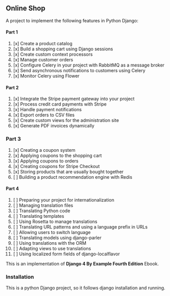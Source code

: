 ## Online Shop

A project to implement the following features in Python Django:

#### Part 1

1. [x] Create a product catalog
2. [x] Build a shopping cart using Django sessions
3. [x] Create custom context processors
4. [x] Manage customer orders
5. [x] Configure Celery in your project with RabbitMQ as a message broker
6. [x] Send asynchronous notifications to customers using Celery
7. [x] Monitor Celery using Flower

#### Part 2

1. [x] Integrate the Stripe payment gateway into your project
2. [x] Process credit card payments with Stripe
3. [x] Handle payment notifications
4. [x] Export orders to CSV files
5. [x] Create custom views for the administration site
6. [x] Generate PDF invoices dynamically


### Part 3

1. [x] Creating a coupon system
2. [x] Applying coupons to the shopping cart
3. [x] Applying coupons to orders
4. [x] Creating coupons for Stripe Checkout
5. [x] Storing products that are usually bought together
6. [ ] Building a product recommendation engine with Redis

#### Part 4

1. [ ] Preparing your project for internationalization
2. [ ] Managing translation files
3. [ ] Translating Python code
4. [ ] Translating templates
5. [ ] Using Rosetta to manage translations
6. [ ] Translating URL patterns and using a language prefix in URLs
7. [ ] Allowing users to switch language
8. [ ] Translating models using django-parler
9. [ ] Using translations with the ORM
10. [ ] Adapting views to use translations
11. [ ] Using localized form fields of django-localflavor

This is an implementation of **Django 4 By Example Fourth Edition** Ebook.

### Installation
This is a python Django project, so it follows django installation and running.
